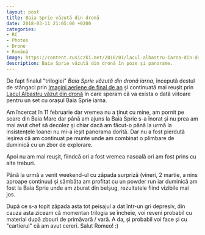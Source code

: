 ```yaml
---
layout: post
title: Baia Sprie văzută din dronă
date: 2018-03-11 21:05:00 +0200
categories:
- RC
- Photos
- Drone
- Română
image: https://content.rusiczki.net/2018/01/lacul-albastru-iarna-din-drona-1-1000x750.jpg
description: Baia Sprie văzută din dronă în poze și panorame.
---
```

De fapt finalul "trilogiei" *Baia Sprie văzută din dronă iarna*, începută destul de stângaci prin [Imagini aeriene de final de an](https://www.rusiczki.net/2018/01/13/imagini-aeriene-de-final-de-an/) și continuată mai reușit prin [Lacul Albastru văzut din dronă](https://www.rusiczki.net/2018/01/26/lacul-albastru-vazut-din-drona/) în care speram că va exista o dată viitoare pentru un set cu orașul Baia Sprie iarna.

Am încercat în 11 februarie dar vremea nu a ținut cu mine, am pornit pe soare din Baia Mare dar până am ajuns la Baia Sprie s-a înorat și nu prea am mai avut chef să decolez și chiar dacă am făcut-o până la urmă la insistențele Ioanei nu mi-a ieșit panorama dorită. Dar nu a fost pierdută ieșirea că am continuat pe munte unde am combinat o plimbare de duminică cu un zbor de explorare.

Apoi nu am mai reușit, fiindcă ori a fost vremea nasoală ori am fost prins cu alte treburi.

Până la urmă a venit weekend-ul cu zăpada surpriză (vineri, 2 martie, a nins aproape continuu) și sâmbăta am profitat cu un powder run iar duminică am fost la Baia Sprie unde am zburat din belșug, rezultatele fiind vizibile mai jos.

După ce s-a topit zăpada asta tot peisajul a dat într-un gri depresiv, din cauza asta ziceam că momentan trilogia se încheie, voi reveni probabil cu material după zbouri de primăvară / vară. A da, și probabil voi face și cu "cartierul" că am avut cereri. Salut Romeo! :)